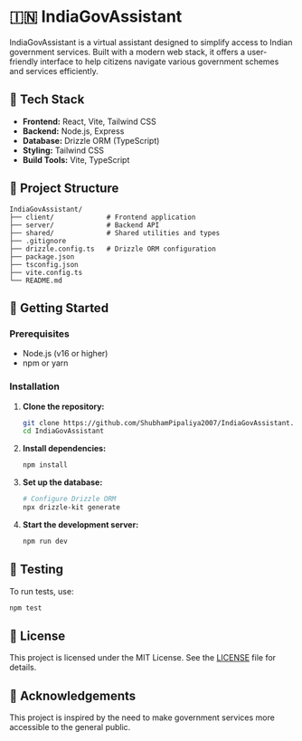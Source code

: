 # 🇮🇳 IndiaGovAssistant

IndiaGovAssistant is a virtual assistant designed to simplify access to Indian government services. Built with a modern web stack, it offers a user-friendly interface to help citizens navigate various government schemes and services efficiently.

## 🧰 Tech Stack

- **Frontend:** React, Vite, Tailwind CSS
- **Backend:** Node.js, Express
- **Database:** Drizzle ORM (TypeScript)
- **Styling:** Tailwind CSS
- **Build Tools:** Vite, TypeScript

## 📁 Project Structure

```
IndiaGovAssistant/
├── client/             # Frontend application
├── server/             # Backend API
├── shared/             # Shared utilities and types
├── .gitignore
├── drizzle.config.ts   # Drizzle ORM configuration
├── package.json
├── tsconfig.json
├── vite.config.ts
└── README.md
```

## 🚀 Getting Started

### Prerequisites

- Node.js (v16 or higher)
- npm or yarn

### Installation

1. **Clone the repository:**

   ```bash
   git clone https://github.com/ShubhamPipaliya2007/IndiaGovAssistant.git
   cd IndiaGovAssistant
   ```

2. **Install dependencies:**

   ```bash
   npm install
   ```

3. **Set up the database:**

   ```bash
   # Configure Drizzle ORM
   npx drizzle-kit generate
   ```

4. **Start the development server:**

   ```bash
   npm run dev
   ```

## 🧪 Testing

To run tests, use:

```bash
npm test
```

## 📄 License

This project is licensed under the MIT License. See the [LICENSE](./LICENSE) file for details.

## 🙌 Acknowledgements

This project is inspired by the need to make government services more accessible to the general public.
